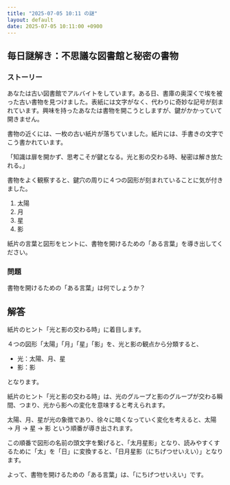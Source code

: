 ```yaml
---
title: "2025-07-05 10:11 の謎"
layout: default
date: 2025-07-05 10:11:00 +0900
---
```

## 毎日謎解き：不思議な図書館と秘密の書物

### ストーリー

あなたは古い図書館でアルバイトをしています。ある日、書庫の奥深くで埃を被った古い書物を見つけました。表紙には文字がなく、代わりに奇妙な記号が刻まれています。興味を持ったあなたは書物を開こうとしますが、鍵がかかっていて開きません。

書物の近くには、一枚の古い紙片が落ちていました。紙片には、手書きの文字でこう書かれています。

「知識は扉を開かず、思考こそが鍵となる。光と影の交わる時、秘密は解き放たれる。」

書物をよく観察すると、鍵穴の周りに４つの図形が刻まれていることに気が付きました。

1.  太陽
2.  月
3.  星
4.  影

紙片の言葉と図形をヒントに、書物を開けるための「ある言葉」を導き出してください。

### 問題

書物を開けるための「ある言葉」は何でしょうか？

## 解答

紙片のヒント「光と影の交わる時」に着目します。

４つの図形「太陽」「月」「星」「影」を、光と影の観点から分類すると、

*   光：太陽、月、星
*   影：影

となります。

紙片のヒント「光と影の交わる時」は、光のグループと影のグループが交わる瞬間、つまり、光から影への変化を意味すると考えられます。

太陽、月、星が光の象徴であり、徐々に暗くなっていく変化を考えると、太陽 → 月 → 星 → 影 という順番が導き出されます。

この順番で図形の名前の頭文字を繋げると、「太月星影」となり、読みやすくするために「太」を「日」に変換すると、「日月星影（にちげつせいえい）」となります。

よって、書物を開けるための「ある言葉」は、「にちげつせいえい」です。

